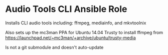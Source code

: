 # Audio Tools CLI Ansible Role

Installs CLI audio tools including: ffmpeg, mediainfo, and mkvtoolnix

Also sets up the mc3man PPA for Ubuntu 14.04 Trusty to install ffmpeg from
https://launchpad.net/~mc3man/+archive/ubuntu/trusty-media

Is not a git submodule and doesn't auto-update
